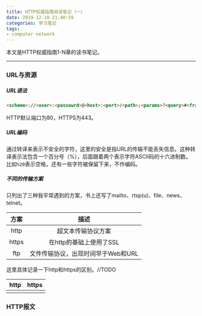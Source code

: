 ```yaml
---
title: HTTP权威指南阅读笔记（一）
date: 2019-12-10 21:40:59
categories: 学习笔记
tags:
- computer network
---
```


本文是HTTP权威指南1-N章的读书笔记。

***

### URL与资源

##### URL语法

```html
<scheme>://<user>:<passowrd>@<host>:<port>/<path>;<params>?<query>#<frag>
```

HTTP默认端口为80，HTTPS为443。

##### URL编码

通过转译来表示不安全的字符，这里的安全是指URL的传输不能丢失信息。这种转译表示法包含一个百分号（%），后面跟着两个表示字符ASCII码的十六进制数。比如`%20`表示空格，还有一些字符被保留下来，不作编码。

##### 不同的传输方案

只列出了三种我平常遇到的方案，书上还写了mailto、rtsp(u)、file、news、telnet。

| 方案  |                描述                |
| :---: | :--------------------------------: |
| http  |         超文本传输协议方案         |
| https |      在http的基础上使用了SSL       |
|  ftp  | 文件传输协议，出现时间早于Web和URL |

这里具体记录一下http和https的区别。//TODO

| http | https |
| ---- | ----- |
|      |       |

### HTTP报文

